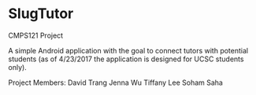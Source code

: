 # SlugTutor
CMPS121 Project

A simple Android application with the goal to connect tutors with potential students (as of 4/23/2017 the application is designed
for UCSC students only).

Project Members:
David Trang
Jenna Wu
Tiffany Lee
Soham Saha
